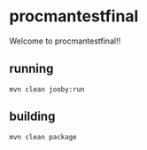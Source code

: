 # procmantestfinal

Welcome to procmantestfinal!!

## running

    mvn clean jooby:run

## building

    mvn clean package

